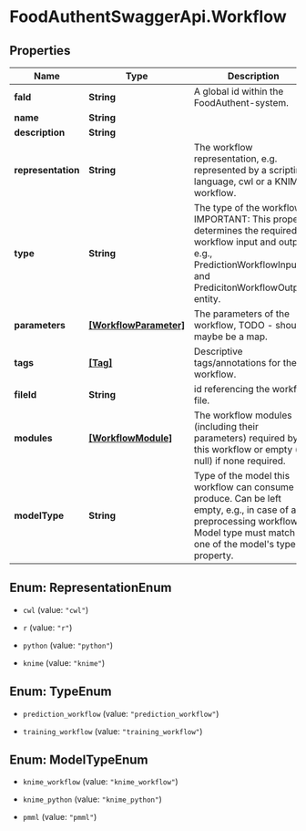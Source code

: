 # FoodAuthentSwaggerApi.Workflow

## Properties
Name | Type | Description | Notes
------------ | ------------- | ------------- | -------------
**faId** | **String** | A global id within the FoodAuthent-system. | [optional] 
**name** | **String** |  | 
**description** | **String** |  | [optional] 
**representation** | **String** | The workflow representation, e.g. represented by a scripting language, cwl or a KNIME-workflow. | 
**type** | **String** | The type of the workflow. IMPORTANT: This property determines the required workflow input and output, e.g., PredictionWorkflowInput and PredicitonWorkflowOutput-entity. | 
**parameters** | [**[WorkflowParameter]**](WorkflowParameter.md) | The parameters of the workflow, TODO - should maybe be a map. | [optional] 
**tags** | [**[Tag]**](Tag.md) | Descriptive tags/annotations for the workflow. | [optional] 
**fileId** | **String** | id referencing the workflow file. | 
**modules** | [**[WorkflowModule]**](WorkflowModule.md) | The workflow modules (including their parameters) required by this workflow or empty (or null) if none required. | [optional] 
**modelType** | **String** | Type of the model this workflow can consume or produce. Can be left empty, e.g., in case of a preprocessing workflow. Model type must match one of the model&#39;s type property. | [optional] 


<a name="RepresentationEnum"></a>
## Enum: RepresentationEnum


* `cwl` (value: `"cwl"`)

* `r` (value: `"r"`)

* `python` (value: `"python"`)

* `knime` (value: `"knime"`)




<a name="TypeEnum"></a>
## Enum: TypeEnum


* `prediction_workflow` (value: `"prediction_workflow"`)

* `training_workflow` (value: `"training_workflow"`)




<a name="ModelTypeEnum"></a>
## Enum: ModelTypeEnum


* `knime_workflow` (value: `"knime_workflow"`)

* `knime_python` (value: `"knime_python"`)

* `pmml` (value: `"pmml"`)





